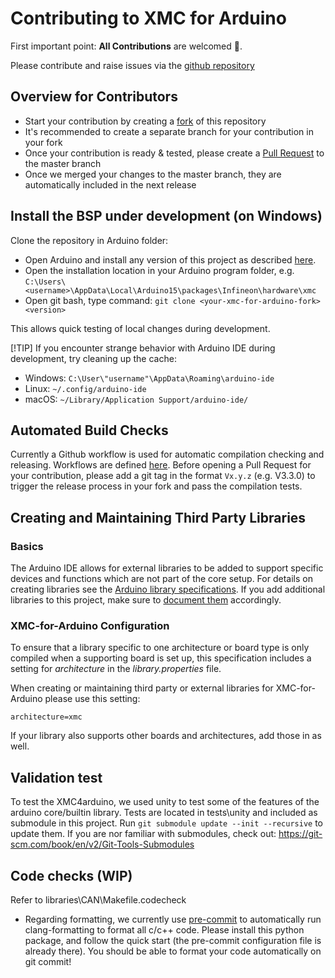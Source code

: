 # Contributing to XMC for Arduino
First important point: **All Contributions** are welcomed :open_hands:.

Please contribute and raise issues via the [github repository](https://github.com/Infineon/XMC-for-Arduino/tree/master)

## Overview for Contributors

- Start your contribution by creating a [fork](https://github.com/Infineon/XMC-for-Arduino/fork) of this repository
- It's recommended to create a separate branch for your contribution in your fork
- Once your contribution is ready & tested, please create a [Pull Request](https://github.com/Infineon/XMC-for-Arduino/compare) to the master branch
- Once we merged your changes to the master branch, they are automatically included in the next release

## Install the BSP under development (on Windows)
Clone the repository in Arduino folder:
- Open Arduino and install any version of this project as described [here](https://xmc-arduino.readthedocs.io/en/latest/installation-instructions.html).
- Open the installation location in your Arduino program folder, e.g.
`C:\Users\<username>\AppData\Local\Arduino15\packages\Infineon\hardware\xmc`
- Open git bash, type command:
`git clone <your-xmc-for-arduino-fork> <version>`

This allows quick testing of local changes during development.

[!TIP] 
If you encounter strange behavior with Arduino IDE during development, try cleaning up the cache:
* Windows: `C:\User\"username"\AppData\Roaming\arduino-ide`
* Linux: `~/.config/arduino-ide`
* macOS: `~/Library/Application Support/arduino-ide/`

## Automated Build Checks

Currently a Github workflow is used for automatic compilation checking and releasing. Workflows are defined [here](https://github.com/Infineon/XMC-for-Arduino/tree/master/.github/workflows).
Before opening a Pull Request for your contribution, please add a git tag in the format `Vx.y.z` (e.g. V3.3.0) to trigger the release process in your fork and pass the compilation tests.

## Creating and Maintaining Third Party Libraries
### Basics
The Arduino IDE allows for external libraries to be added to support specific devices and functions which are not part of the core setup. For details on creating libraries see the 
[Arduino library specifications](https://arduino.github.io/arduino-cli/library-specification/). If you add additional libraries to this project, make sure to [document them](https://xmc-arduino.readthedocs.io/en/latest/builtin-libraries.html) accordingly.

### XMC-for-Arduino Configuration
To ensure that a library specific to one architecture or board type is only compiled when a supporting board is set up, this specification includes a setting for *architecture* in the *library.properties* file.

When creating or maintaining third party or external libraries for XMC-for-Arduino please use this setting:
~~~
architecture=xmc
~~~

If your library also supports other boards and architectures, add those in as well.

## Validation test
To test the XMC4arduino, we used unity to test some of the features of the arduino core/builtin library. 
Tests are located in tests\unity and included as submodule in this project. Run  `git submodule update --init --recursive` to update them.  If you are nor familiar with submodules, check out: https://git-scm.com/book/en/v2/Git-Tools-Submodules 

## Code checks (WIP)
Refer to libraries\CAN\Makefile.codecheck
* Regarding formatting, we currently use [pre-commit](https://pre-commit.com/) to automatically run clang-formatting to format all c/c++ code. Please install this python package, and follow the quick start (the pre-commit configuration file is already there). You should be able to format your code automatically on git commit!